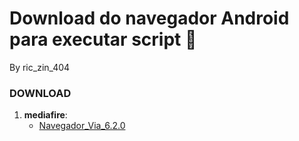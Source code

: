 # Download do navegador Android para executar script 🔰

By ric_zin_404

### DOWNLOAD
1. **mediafire**:
   - [Navegador_Via_6.2.0](https://www.mediafire.com/file/dlh6ut70yw78w0l/Via_6.2.0.apk/file)
